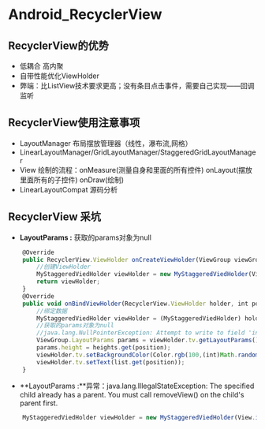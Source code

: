 # Android_RecyclerView
## RecyclerView的优势
  * 低耦合 高内聚
  * 自带性能优化ViewHolder
  * 弊端：比ListView技术要求更高；没有条目点击事件，需要自己实现——回调监听

## RecyclerView使用注意事项
  * LayoutManager 布局摆放管理器（线性，瀑布流,网格）
  * LinearLayoutManager/GridLayoutManager/StaggeredGridLayoutManager
  * View 绘制的流程：onMeasure(测量自身和里面的所有控件) onLayout(摆放里面所有的子控件) onDraw(绘制)
  * LinearLayoutCompat 源码分析

## RecyclerView 采坑
* **LayoutParams :** 获取的params对象为null
```jsx
    @Override
    public RecyclerView.ViewHolder onCreateViewHolder(ViewGroup viewGroup, int viewType) {
        //创建ViewHolder
        MyStaggeredViedHolder viewHolder = new MyStaggeredViedHolder(View.inflate(viewGroup.getContext(),android.R.layout.simple_list_item_1,null));
        return viewHolder;
    }
    @Override
    public void onBindViewHolder(RecyclerView.ViewHolder holder, int position) {
        //绑定数据
        MyStaggeredViedHolder viewHolder = (MyStaggeredViedHolder) holder;
        //获取的params对象为null
        //java.lang.NullPointerException: Attempt to write to field 'int android.view.ViewGroup$LayoutParams.height' on a null object reference
        ViewGroup.LayoutParams params = viewHolder.tv.getLayoutParams();
        params.height = heights.get(position);
        viewHolder.tv.setBackgroundColor(Color.rgb(100,(int)Math.random()*255,(int)Math.random()*255));
        viewHolder.tv.setText(list.get(position));
    }
```
* **LayoutParams :**异常：java.lang.IllegalStateException: The specified child already has a parent. You must call removeView() on the child's parent first.
```jsx
    MyStaggeredViedHolder viewHolder = new MyStaggeredViedHolder(View.inflate(viewGroup.getContext(),android.R.layout.simple_list_item_1,viewGroup));
```